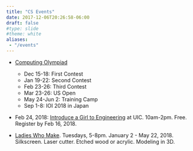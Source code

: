 ```yaml
---
title: "CS Events"
date: 2017-12-06T20:26:58-06:00
draft: false
#type: slide
#theme: white
aliases:
 - "/events"
---
```


* [Computing Olympiad](http://usaco.org/)
    - Dec 15-18: First Contest
    - Jan 19-22: Second Contest
    - Feb 23-26: Third Contest
    - Mar 23-26: US Open
    - May 24-Jun 2: Training Camp
    - Sep 1-8: IOI 2018 in Japan 

* Feb 24, 2018: [Introduce a Girl to Engineering](http://wiep.engr.uic.edu/IGED/) at UIC. 10am-2pm. Free. Register by Feb 16, 2018.

* [Ladies Who Make](https://goo.gl/fZUC7L). Tuesdays, 5-8pm. January 2 - May 22, 2018. Silkscreen. Laser cutter. Etched wood or acrylic. Modeling in 3D.

